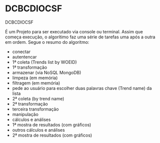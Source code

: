 # DCBCDIOCSF
DCBCDIOCSF

É um Projeto para ser executado via console ou terminal. Assim que começa execução, o algorítimo faz uma série de tarefas uma após a outra em ordem. Segue o resumo do algoritmo:

 - conectar
 - autentencar
 - 1ª coleta (Trends list by WOEID)
 - 1ª transformação
 - armazenar (via NoSQL MongoDB)
 - limpeza (em memória)
 - filtragem (em memória)
 - pede ao usuário para escolher duas palavras chave (Trend name) da lista
 - 2ª coleta (by trend name)
 - 2ª transformação
 - terceira transformação
 - manipulação
 - cálculos e análises
 - 1ª mostra de resultados (com gráficos)
 - outros cálculos e análises
 - 2ª mostra de resultados (com gráficos)

